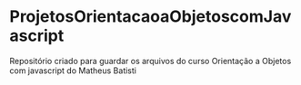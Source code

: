 # ProjetosOrientacaoaObjetoscomJavascript
 Repositório criado para guardar os arquivos do curso Orientação a Objetos com javascript do Matheus Batisti
